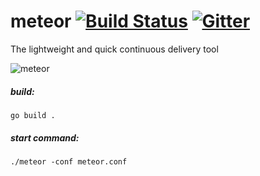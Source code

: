 # meteor [![Build Status](https://travis-ci.org/incu6us/meteor.svg)](https://travis-ci.org/incu6us/meteor) [![Gitter](https://badges.gitter.im/Join%20Chat.svg)](https://gitter.im/meteor-cd/Lobby?utm_source=badge&utm_medium=badge&utm_campaign=pr-badge)

The lightweight and quick continuous delivery tool 

![meteor](https://raw.githubusercontent.com/incu6us/meteor/master/examples/images/meteor.png)

##### build:
```
go build .
```

##### start command:
```
./meteor -conf meteor.conf
```

